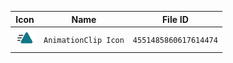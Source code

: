 | Icon | Name | File ID |
| ---  | ---  | ---     |
| ![](AnimationClip%20Icon.png) | `AnimationClip Icon` | `4551485860617614474` |

